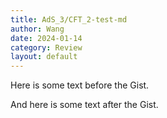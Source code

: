 ```yaml
---
title: AdS_3/CFT_2-test-md
author: Wang
date: 2024-01-14
category: Review
layout: default
--- 
```


Here is some text before the Gist.

<!-- Paste the embed code here -->
<script src="https://stackedit.cn/gistshare.html?id=c03cbc8f3fff352bebdf961fd2506337.js"></script>

And here is some text after the Gist.
